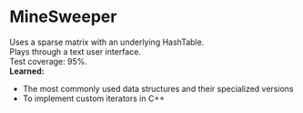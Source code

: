 # MineSweeper
Uses a sparse matrix with an underlying HashTable. <br/>
Plays through a text user interface. <br/>
Test coverage: 95%. <br/>
**Learned:**
* The most commonly used data structures and their specialized versions
* To implement custom iterators in C++
